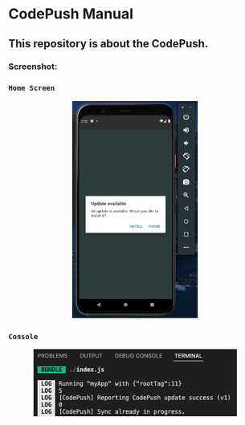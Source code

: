 # CodePush Manual
## This repository is about the CodePush.

### Screenshot:

### ``` Home Screen ```
<div align="center">
<img src="screenshots/MANUAL.png" width="250">
</div>

### ``` Console ```
<div align="center">
<img src="screenshots/console.png">
</div>
